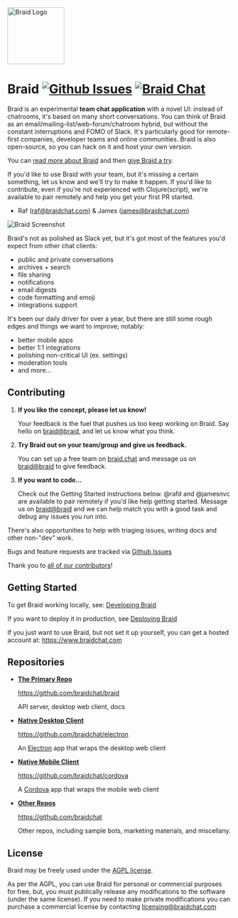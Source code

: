 <img src="./docs/images/braid-icon-256.png" height="128px" alt="Braid Logo">

# Braid [![Github Issues](https://img.shields.io/github/issues/braidchat/braid.svg)](https://www.github.com/braidchat/braid/issues)  [![Braid Chat](https://img.shields.io/badge/braid-join_chat-green.svg)](https://braid.chat/braid)

Braid is an experimental **team chat application** with a novel UI: instead of chatrooms, it's based on many short conversations. You can think of Braid as an email/mailing-list/web-forum/chatroom hybrid, but without the constant interruptions and FOMO of Slack. It's particularly good for remote-first companies, developer teams and online communities. Braid is also open-source, so you can hack on it and host your own version.

You can [read more about Braid](https://www.braidchat.com) and then [give Braid a try](https://braid.chat/try).

If you'd like to use Braid with your team, but it's missing a certain something, let us know and we'll try to make it happen.
If you'd like to contribute, even if you're not experienced with Clojure(script), we're available to pair remotely and help you get your first PR started.

- Raf (raf@braidchat.com) & James (james@braidchat.com)

![Braid Screenshot](./docs/images/screenshot.png)

Braid's not as polished as Slack yet, but it's got most of the features you'd expect from other chat clients:

 - public and private conversations
 - archives + search
 - file sharing
 - notifications
 - email digests
 - code formatting and emoji
 - integrations support

It's been our daily driver for over a year, but there are still some rough edges and things we want to improve; notably:

 - better mobile apps
 - better 1:1 integrations
 - polishing non-critical UI (ex. settings)
 - moderation tools
 - and more...

## Contributing

1. **If you like the concept, please let us know!**

   Your feedback is the fuel that pushes us too keep working on Braid. Say hello on [braid@braid](https://braid.chat/braid), and let us know what you think.

2. **Try Braid out on your team/group and give us feedback.**

   You can set up a free team on [braid.chat](https://braid.chat/gateway/create-group) and message us on [braid@braid](https://braid.chat/braid) to give feedback.

3. **If you want to code...**

   Check out the Getting Started instructions below. @rafd and @jamesnvc are available to pair remotely if you'd like help getting started. Message us on [braid@braid](https://braid.chat/braid) and we can help match you with a good task and debug any issues you run into.


There's also opportunities to help with triaging issues, writing docs and other non-"dev" work.

Bugs and feature requests are tracked via [Github Issues](https://github.com/braidchat/braid/issues)

Thank you to [all of our contributors](./CONTRIBUTORS.edn)!


## Getting Started

To get Braid working locally, see: [Developing Braid](./docs/dev/getting-up-and-running-in-development.md)

If you want to deploy it in production, see [Deploying Braid](./docs/on-prem/installing-on-prem.md)

If you just want to use Braid, but not set it up yourself, you can get a hosted account at: https://www.braidchat.com


## Repositories

- **[The Primary Repo](https://github.com/braidchat/braid)**

  https://github.com/braidchat/braid

  API server, desktop web client, docs


- **[Native Desktop Client](https://github.com/braidchat/electron)**

  https://github.com/braidchat/electron

  An [Electron](http://electron.atom.io/) app that wraps the desktop web client


- **[Native Mobile Client](https://github.com/braidchat/electron)**

  https://github.com/braidchat/cordova

  A [Cordova](https://cordova.apache.org/) app that wraps the mobile web client


- **[Other Repos](https://github.com/braidchat)**

  https://github.com/braidchat

  Other repos, including sample bots, marketing materials, and miscellany.


## License

Braid may be freely used under the [AGPL license](https://www.gnu.org/licenses/agpl-3.0.html).

As per the AGPL, you can use Braid for personal or commercial purposes for free, but, you must publically release any modifications to the software (under the same license). If you need to make private modifications you can purchase a commercial license by contacting licensing@braidchat.com
